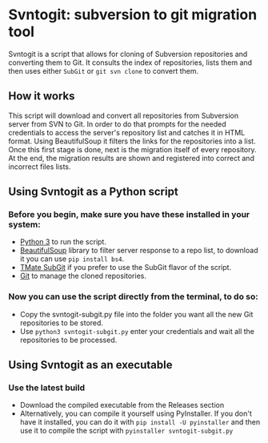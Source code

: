 # Svntogit: subversion to git migration tool

Svntogit is a script that allows for cloning of Subversion repositories and converting them to Git. 
It consults the index of repositories, lists them and then uses either `SubGit` or `git svn clone`  to convert them.

##  How it works
This script will download and convert all repositories from Subversion server from SVN to Git. In order to do that prompts for the needed credentials to access the server's repository list and catches it in HTML format. Using BeautifulSoup it filters the links for the repositories into a list.
Once this first stage is done, next is the migration itself of every repository. At the end, the migration results are shown and registered into correct and incorrect files lists.

## Using Svntogit as a Python script

### Before you begin, make sure you have these installed in your system:
 * [Python 3](https://www.python.org/downloads/) to run the script.
 * [BeautifulSoup](https://pypi.org/project/beautifulsoup4/) library to filter server response to a repo list, to download it you can use `pip install bs4`.
 * [TMate SubGit](https://subgit.com/download) if you prefer to use the SubGit flavor of the script.
 * [Git](https://git-scm.com/downloads) to manage the cloned repositories.


### Now you can use the script directly from the terminal, to do so:
 * Copy the svntogit-subgit.py file into the folder you want all the new Git repositories to be stored.
 * Use `python3 svntogit-subgit.py` enter your credentials and wait all the repositories to be processed.
 
 ## Using Svntogit as an executable
 
 ### Use the latest build
 * Download the compiled executable from the Releases section
 * Alternatively, you can compile it yourself using PyInstaller.
 If you don't have it installed, you can do it with `pip install -U pyinstaller` and then use it to compile the script with `pyinstaller svntogit-subgit.py`
 

